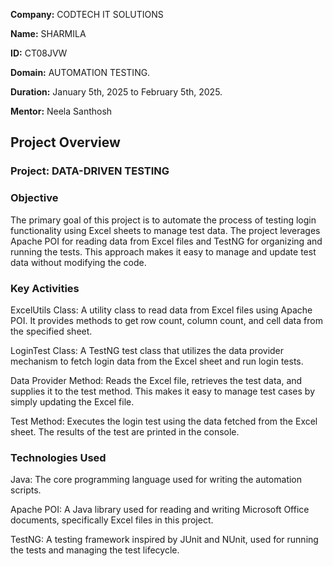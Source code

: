 
**Company:** CODTECH IT SOLUTIONS

**Name:** SHARMILA

**ID:** CT08JVW

**Domain:** AUTOMATION TESTING.

**Duration:** January 5th, 2025 to February 5th, 2025.

**Mentor:** Neela Santhosh

## Project Overview 

### Project: DATA-DRIVEN TESTING



### Objective
The primary goal of this project is to automate the process of testing login functionality using Excel sheets to manage test data. The project leverages Apache POI for reading data from Excel files and TestNG for organizing and running the tests. This approach makes it easy to manage and update test data without modifying the code.

### Key Activities
ExcelUtils Class: A utility class to read data from Excel files using Apache POI. It provides methods to get row count, column count, and cell data from the specified sheet.

LoginTest Class: A TestNG test class that utilizes the data provider mechanism to fetch login data from the Excel sheet and run login tests.

Data Provider Method: Reads the Excel file, retrieves the test data, and supplies it to the test method. This makes it easy to manage test cases by simply updating the Excel file.

Test Method: Executes the login test using the data fetched from the Excel sheet. The results of the test are printed in the console.

### Technologies Used
Java: The core programming language used for writing the automation scripts.

Apache POI: A Java library used for reading and writing Microsoft Office documents, specifically Excel files in this project.

TestNG: A testing framework inspired by JUnit and NUnit, used for running the tests and managing the test lifecycle.
